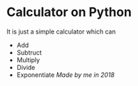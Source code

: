 # Calculator on Python
It is just a simple calculator which can
* Add
* Subtruct
* Multiply
* Divide
* Exponentiate
*Made by me in 2018*
